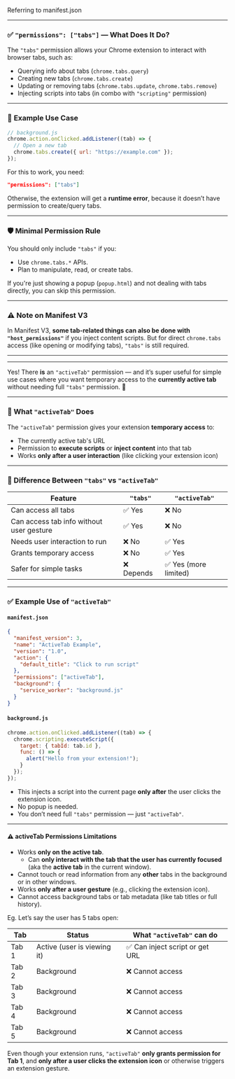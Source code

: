 
Referring to manifest.json

---

### ✅ `"permissions": ["tabs"]` — What Does It Do?

The `"tabs"` permission allows your Chrome extension to interact with browser tabs, such as:

- Querying info about tabs (`chrome.tabs.query`)
- Creating new tabs (`chrome.tabs.create`)
- Updating or removing tabs (`chrome.tabs.update`, `chrome.tabs.remove`)
- Injecting scripts into tabs (in combo with `"scripting"` permission)

---

### 🔧 **Example Use Case**

```js
// background.js
chrome.action.onClicked.addListener((tab) => {
  // Open a new tab
  chrome.tabs.create({ url: "https://example.com" });
});
```

For this to work, you need:

```json
"permissions": ["tabs"]
```

Otherwise, the extension will get a **runtime error**, because it doesn’t have permission to create/query tabs.

---

### 🛡️ Minimal Permission Rule

You should only include `"tabs"` if you:

- Use `chrome.tabs.*` APIs.
- Plan to manipulate, read, or create tabs.

If you're just showing a popup (`popup.html`) and not dealing with tabs directly, you can skip this permission.

---

### ⚠️ Note on Manifest V3

In Manifest V3, **some tab-related things can also be done with `"host_permissions"`** if you inject content scripts. But for direct `chrome.tabs` access (like opening or modifying tabs), `"tabs"` is still required.

---
---

Yes! There **is** an `"activeTab"` permission — and it’s super useful for simple use cases where you want temporary access to the **currently active tab** without needing full `"tabs"` permission. 🔐

---

### 🔹 What `"activeTab"` Does

The `"activeTab"` permission gives your extension **temporary access** to:

- The currently active tab's URL
- Permission to **execute scripts** or **inject content** into that tab
- Works **only after a user interaction** (like clicking your extension icon)

---

### 🔑 Difference Between `"tabs"` vs `"activeTab"`

|Feature|`"tabs"`|`"activeTab"`|
|---|---|---|
|Can access all tabs|✅ Yes|❌ No|
|Can access tab info without user gesture|✅ Yes|❌ No|
|Needs user interaction to run|❌ No|✅ Yes|
|Grants temporary access|❌ No|✅ Yes|
|Safer for simple tasks|❌ Depends|✅ Yes (more limited)|

---

### ✅ Example Use of `"activeTab"`

#### `manifest.json`

```json
{
  "manifest_version": 3,
  "name": "ActiveTab Example",
  "version": "1.0",
  "action": {
    "default_title": "Click to run script"
  },
  "permissions": ["activeTab"],
  "background": {
    "service_worker": "background.js"
  }
}
```

#### `background.js`

```js
chrome.action.onClicked.addListener((tab) => {
  chrome.scripting.executeScript({
    target: { tabId: tab.id },
    func: () => {
      alert("Hello from your extension!");
    }
  });
});
```

- This injects a script into the current page **only after** the user clicks the extension icon.
- No popup is needed.
- You don’t need full `"tabs"` permission — just `"activeTab"`.

---

#### ⚠️ activeTab Permissions Limitations

- Works **only on the active tab**.
	- Can **only interact with the tab that the user has currently focused** (aka the **active tab** in the current window).
- Cannot touch or read information from any **other** tabs in the background or in other windows.
- Works **only after a user gesture** (e.g., clicking the extension icon).
- Cannot access background tabs or tab metadata (like tab titles or full history).

Eg. Let’s say the user has 5 tabs open:

|Tab|Status|What `"activeTab"` can do|
|---|---|---|
|Tab 1|Active (user is viewing it)|✅ Can inject script or get URL|
|Tab 2|Background|❌ Cannot access|
|Tab 3|Background|❌ Cannot access|
|Tab 4|Background|❌ Cannot access|
|Tab 5|Background|❌ Cannot access|

Even though your extension runs, `"activeTab"` **only grants permission for Tab 1**, and **only after a user clicks the extension icon** or otherwise triggers an extension gesture.

